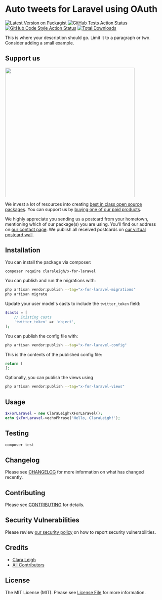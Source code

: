 # Auto tweets for Laravel using OAuth

[![Latest Version on Packagist](https://img.shields.io/packagist/v/claraleigh/x-for-laravel.svg?style=flat-square)](https://packagist.org/packages/claraleigh/x-for-laravel)
[![GitHub Tests Action Status](https://img.shields.io/github/actions/workflow/status/claraleigh/x-for-laravel/run-tests.yml?branch=main&label=tests&style=flat-square)](https://github.com/claraleigh/x-for-laravel/actions?query=workflow%3Arun-tests+branch%3Amain)
[![GitHub Code Style Action Status](https://img.shields.io/github/actions/workflow/status/claraleigh/x-for-laravel/fix-php-code-style-issues.yml?branch=main&label=code%20style&style=flat-square)](https://github.com/claraleigh/x-for-laravel/actions?query=workflow%3A"Fix+PHP+code+style+issues"+branch%3Amain)
[![Total Downloads](https://img.shields.io/packagist/dt/claraleigh/x-for-laravel.svg?style=flat-square)](https://packagist.org/packages/claraleigh/x-for-laravel)

This is where your description should go. Limit it to a paragraph or two. Consider adding a small example.

## Support us

[<img src="https://github-ads.s3.eu-central-1.amazonaws.com/x-for-laravel.jpg?t=1" width="419px" />](https://spatie.be/github-ad-click/x-for-laravel)

We invest a lot of resources into creating [best in class open source packages](https://spatie.be/open-source). You can support us by [buying one of our paid products](https://spatie.be/open-source/support-us).

We highly appreciate you sending us a postcard from your hometown, mentioning which of our package(s) you are using. You'll find our address on [our contact page](https://spatie.be/about-us). We publish all received postcards on [our virtual postcard wall](https://spatie.be/open-source/postcards).

## Installation

You can install the package via composer:

```bash
composer require claraleigh/x-for-laravel
```

You can publish and run the migrations with:

```bash
php artisan vendor:publish --tag="x-for-laravel-migrations"
php artisan migrate
```

Update your user model's casts to include the `twitter_token` field:

```php
$casts = [
    // Existing casts
    'twitter_token' => 'object',
];
```

You can publish the config file with:

```bash
php artisan vendor:publish --tag="x-for-laravel-config"
```

This is the contents of the published config file:

```php
return [
];
```

Optionally, you can publish the views using

```bash
php artisan vendor:publish --tag="x-for-laravel-views"
```

## Usage

```php
$xForLaravel = new ClaraLeigh\XForLaravel();
echo $xForLaravel->echoPhrase('Hello, ClaraLeigh!');
```

## Testing

```bash
composer test
```

## Changelog

Please see [CHANGELOG](CHANGELOG.md) for more information on what has changed recently.

## Contributing

Please see [CONTRIBUTING](CONTRIBUTING.md) for details.

## Security Vulnerabilities

Please review [our security policy](../../security/policy) on how to report security vulnerabilities.

## Credits

- [Clara Leigh](https://github.com/ClaraLeigh)
- [All Contributors](../../contributors)

## License

The MIT License (MIT). Please see [License File](LICENSE.md) for more information.
